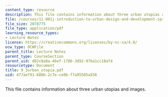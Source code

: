 ```yaml
---
content_type: resource
description: This file contains information about three urban utopias and images.
file: /courses/11-001j-introduction-to-urban-design-and-development-spring-2006/477aef91680b2c7ece0bf7a95505a556_9_3urban_utopia.pdf
file_size: 2078775
file_type: application/pdf
learning_resource_types:
- Lecture Notes
license: https://creativecommons.org/licenses/by-nc-sa/4.0/
ocw_type: OCWFile
parent_title: Lecture Notes
parent_type: CourseSection
parent_uid: d82c8a8a-46ef-1786-3d92-97ba1cc18af4
resourcetype: Document
title: 9_3urban_utopia.pdf
uid: 477aef91-680b-2c7e-ce0b-f7a95505a556
---
```

This file contains information about three urban utopias and images.